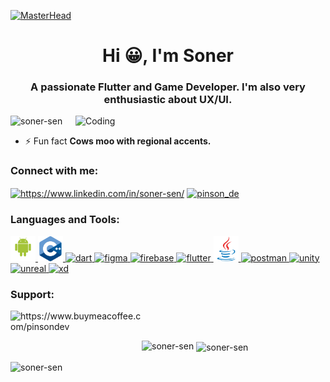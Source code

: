 [![MasterHead](https://i.pinimg.com/originals/a2/4c/b5/a24cb568fa40046f8562dbc45cea8506.gif)](https://www.linkedin.com/in/soner-sen/)
<h1 align="center">Hi 😀, I'm Soner</h1>
<h3 align="center">A passionate Flutter and Game Developer. I'm also very enthusiastic about UX/UI.</h3>

<img align="right" alt="Coding" width="400" src="https://c.tenor.com/LXJkzQ_B_BUAAAAC/my-hero-academia-boku-no-hero-academia.gif">

<p align="left"> <img src="https://komarev.com/ghpvc/?username=soner-sen&label=Profile%20views&color=0e75b6&style=flat" alt="soner-sen" /> </p>

- ⚡ Fun fact **Cows moo with regional accents.**

<h3 align="left">Connect with me:</h3>
<p align="left">
<a href="https://linkedin.com/in/https://www.linkedin.com/in/soner-sen/" target="blank"><img align="center" src="https://raw.githubusercontent.com/rahuldkjain/github-profile-readme-generator/master/src/images/icons/Social/linked-in-alt.svg" alt="https://www.linkedin.com/in/soner-sen/" height="30" width="40" /></a>
<a href="https://instagram.com/pinson_de" target="blank"><img align="center" src="https://raw.githubusercontent.com/rahuldkjain/github-profile-readme-generator/master/src/images/icons/Social/instagram.svg" alt="pinson_de" height="30" width="40" /></a>
</p>

<h3 align="left">Languages and Tools:</h3>
<p align="left"> <a href="https://developer.android.com" target="_blank" rel="noreferrer"> <img src="https://raw.githubusercontent.com/devicons/devicon/master/icons/android/android-original-wordmark.svg" alt="android" width="40" height="40"/> </a> <a href="https://www.w3schools.com/cpp/" target="_blank" rel="noreferrer"> <img src="https://raw.githubusercontent.com/devicons/devicon/master/icons/cplusplus/cplusplus-original.svg" alt="cplusplus" width="40" height="40"/> </a> <a href="https://dart.dev" target="_blank" rel="noreferrer"> <img src="https://www.vectorlogo.zone/logos/dartlang/dartlang-icon.svg" alt="dart" width="40" height="40"/> </a> <a href="https://www.figma.com/" target="_blank" rel="noreferrer"> <img src="https://www.vectorlogo.zone/logos/figma/figma-icon.svg" alt="figma" width="40" height="40"/> </a> <a href="https://firebase.google.com/" target="_blank" rel="noreferrer"> <img src="https://www.vectorlogo.zone/logos/firebase/firebase-icon.svg" alt="firebase" width="40" height="40"/> </a> <a href="https://flutter.dev" target="_blank" rel="noreferrer"> <img src="https://www.vectorlogo.zone/logos/flutterio/flutterio-icon.svg" alt="flutter" width="40" height="40"/> </a> <a href="https://www.java.com" target="_blank" rel="noreferrer"> <img src="https://raw.githubusercontent.com/devicons/devicon/master/icons/java/java-original.svg" alt="java" width="40" height="40"/> </a> <a href="https://postman.com" target="_blank" rel="noreferrer"> <img src="https://www.vectorlogo.zone/logos/getpostman/getpostman-icon.svg" alt="postman" width="40" height="40"/> </a> <a href="https://unity.com/" target="_blank" rel="noreferrer"> <img src="https://www.vectorlogo.zone/logos/unity3d/unity3d-icon.svg" alt="unity" width="40" height="40"/> </a> <a href="https://unrealengine.com/" target="_blank" rel="noreferrer"> <img src="https://raw.githubusercontent.com/kenangundogan/fontisto/036b7eca71aab1bef8e6a0518f7329f13ed62f6b/icons/svg/brand/unreal-engine.svg" alt="unreal" width="40" height="40"/> </a> <a href="https://www.adobe.com/products/xd.html" target="_blank" rel="noreferrer"> <img src="https://cdn.worldvectorlogo.com/logos/adobe-xd.svg" alt="xd" width="40" height="40"/> </a> </p>

<h3 align="left">Support:</h3>
<p><a href="https://www.buymeacoffee.com/pinsondev"> <img align="left" src="https://cdn.buymeacoffee.com/buttons/v2/default-yellow.png" height="50" width="210" alt="https://www.buymeacoffee.com/pinsondev" /></a></p><br><br>

<p><img align="left" src="https://github-readme-stats.vercel.app/api/top-langs?username=soner-sen&show_icons=true&locale=en&layout=compact" alt="soner-sen" /></p>

<p>&nbsp;<img align="center" src="https://github-readme-stats.vercel.app/api?username=soner-sen&show_icons=true&locale=en" alt="soner-sen" /></p>

<p><img align="center" src="https://github-readme-streak-stats.herokuapp.com/?user=soner-sen&" alt="soner-sen" /></p>

